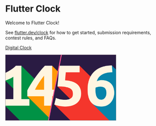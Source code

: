# Flutter Clock

Welcome to Flutter Clock!

See [flutter.dev/clock](https://flutter.dev/clock) for how to get started, submission requirements, contest rules, and FAQs.

[Digital Clock](digital_clock)

<img src='digital_clock/flat.png' width='350'>

